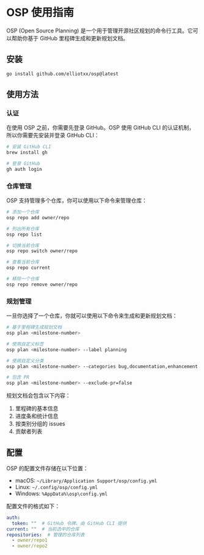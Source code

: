 # OSP 使用指南

OSP (Open Source Planning) 是一个用于管理开源社区规划的命令行工具。它可以帮助你基于 GitHub 里程碑生成和更新规划文档。

## 安装

```bash
go install github.com/elliotxx/osp@latest
```

## 使用方法

### 认证

在使用 OSP 之前，你需要先登录 GitHub。OSP 使用 GitHub CLI 的认证机制，所以你需要先安装并登录 GitHub CLI：

```bash
# 安装 GitHub CLI
brew install gh

# 登录 GitHub
gh auth login
```

### 仓库管理

OSP 支持管理多个仓库，你可以使用以下命令来管理仓库：

```bash
# 添加一个仓库
osp repo add owner/repo

# 列出所有仓库
osp repo list

# 切换当前仓库
osp repo switch owner/repo

# 查看当前仓库
osp repo current

# 移除一个仓库
osp repo remove owner/repo
```

### 规划管理

一旦你选择了一个仓库，你就可以使用以下命令来生成和更新规划文档：

```bash
# 基于里程碑生成规划文档
osp plan <milestone-number>

# 使用自定义标签
osp plan <milestone-number> --label planning

# 使用自定义分类
osp plan <milestone-number> --categories bug,documentation,enhancement

# 包含 PR
osp plan <milestone-number> --exclude-pr=false
```

规划文档会包含以下内容：

1. 里程碑的基本信息
2. 进度条和统计信息
3. 按类别分组的 issues
4. 贡献者列表

## 配置

OSP 的配置文件存储在以下位置：

- macOS: `~/Library/Application Support/osp/config.yml`
- Linux: `~/.config/osp/config.yml`
- Windows: `%AppData%\osp\config.yml`

配置文件的格式如下：

```yaml
auth:
  token: ""  # GitHub 令牌，由 GitHub CLI 提供
current: ""  # 当前选中的仓库
repositories:  # 管理的仓库列表
  - owner/repo1
  - owner/repo2
```
